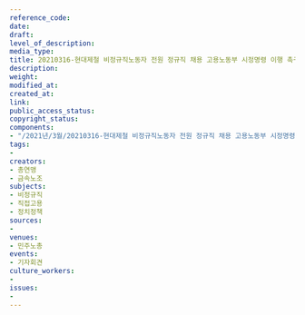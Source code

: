 ```yaml
---
reference_code: 
date: 
draft: 
level_of_description: 
media_type: 
title: 20210316-현대제철 비정규직노동자 전원 정규직 채용 고용노동부 시정명령 이행 촉구 기자회견
description: 
weight: 
modified_at: 
created_at: 
link: 
public_access_status: 
copyright_status: 
components:
- "/2021년/3월/20210316-현대제철 비정규직노동자 전원 정규직 채용 고용노동부 시정명령 이행 촉구 기자회견/_1DX0023.jpg"
tags:
- 
creators:
- 총연맹
- 금속노조
subjects:
- 비정규직
- 직접고용
- 정치정책
sources:
- 
venues:
- 민주노총
events:
- 기자회견
culture_workers:
- 
issues:
- 
---
```

